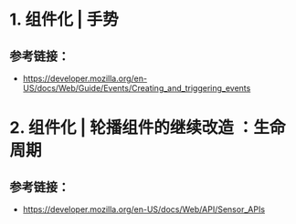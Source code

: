 # 1. 组件化 | 手势
## 参考链接：
* <https://developer.mozilla.org/en-US/docs/Web/Guide/Events/Creating_and_triggering_events>

# 2. 组件化 | 轮播组件的继续改造 ：生命周期
## 参考链接：
* <https://developer.mozilla.org/en-US/docs/Web/API/Sensor_APIs>
